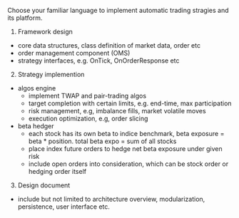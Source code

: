 Choose your familiar language to implement automatic trading stragies and its platform. 
1. Framework design
  - core data structures, class definition of market data, order etc
  - order management component (OMS)
  - strategy interfaces, e.g. OnTick, OnOrderResponse etc
2. Strategy implemention
  - algos engine
    - implement TWAP and pair-trading algos
    - target completion with certain limits, e.g. end-time, max participation
    - risk management, e.g, imbalance fills, market volatile moves
    - execution optimization, e.g, order slicing
  - beta hedger
    - each stock has its own beta to indice benchmark, beta exposure = beta * position. total beta expo = sum of all stocks
    - place index future orders to hedge net beta exposure under given risk
    - include open orders into consideration, which can be stock order or hedging order itself
3. Design document
  - include but not limited to architecture overview, modularization, persistence, user interface etc.
